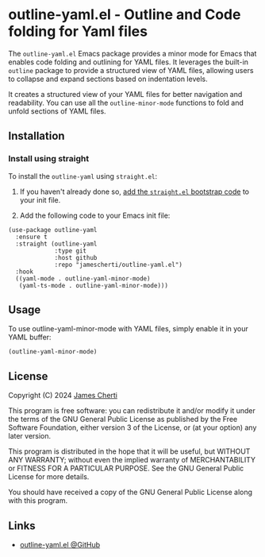 # outline-yaml.el - Outline and Code folding for Yaml files

The `outline-yaml.el` Emacs package provides a minor mode for Emacs that enables code folding and outlining for YAML files. It leverages the built-in `outline` package to provide a structured view of YAML files, allowing users to collapse and expand sections based on indentation levels.

It creates a structured view of your YAML files for better navigation and readability. You can use all the `outline-minor-mode` functions to fold and unfold sections of YAML files.

## Installation

### Install using straight

To install the `outline-yaml` using `straight.el`:

1. If you haven't already done so, [add the `straight.el` bootstrap code](https://github.com/radian-software/straight.el?tab=readme-ov-file#getting-started) to your init file.

2. Add the following code to your Emacs init file:
```
(use-package outline-yaml
  :ensure t
  :straight (outline-yaml
             :type git
             :host github
             :repo "jamescherti/outline-yaml.el")
  :hook
  ((yaml-mode . outline-yaml-minor-mode)
   (yaml-ts-mode . outline-yaml-minor-mode)))
```

## Usage

To use outline-yaml-minor-mode with YAML files, simply enable it in your YAML buffer:
```
(outline-yaml-minor-mode)
```

## License

Copyright (C) 2024 [James Cherti](https://www.jamescherti.com)

This program is free software: you can redistribute it and/or modify it under the terms of the GNU General Public License as published by the Free Software Foundation, either version 3 of the License, or (at your option) any later version.

This program is distributed in the hope that it will be useful, but WITHOUT ANY WARRANTY; without even the implied warranty of MERCHANTABILITY or FITNESS FOR A PARTICULAR PURPOSE. See the GNU General Public License for more details.

You should have received a copy of the GNU General Public License along with this program.

## Links

- [outline-yaml.el @GitHub](https://github.com/jamescherti/outline-yaml.el)
